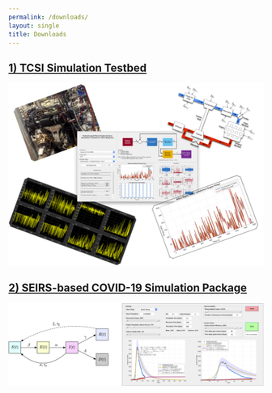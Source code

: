 ```yaml
---
permalink: /downloads/
layout: single
title: Downloads
---
```



## [1) TCSI Simulation Testbed](https://nkymark.github.io/TCSI) ##
<img src="/assets/Figures/Download_TCSI.png" width="600">

## [2) SEIRS-based COVID-19 Simulation Package](https://github.com/nkymark/COVIDSim) ##
<img src="/assets/Figures/Download_COVID.png" width="800">

